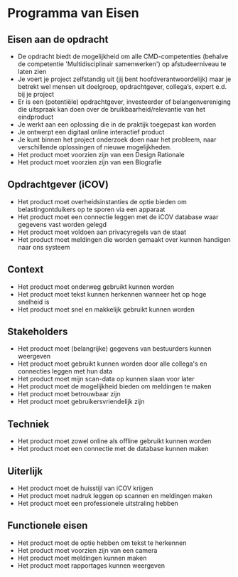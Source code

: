 # Programma van Eisen

## Eisen aan de opdracht <a href="#eisen-aan-de-opdracht" id="eisen-aan-de-opdracht"></a>

* De opdracht biedt de mogelijkheid om alle CMD-competenties (behalve de competentie 'Multidisciplinair samenwerken') op afstudeerniveau te laten zien
* Je voert je project zelfstandig uit (jij bent hoofdverantwoordelijk) maar je betrekt wel mensen uit doelgroep, opdrachtgever, collega’s, expert e.d. bij je project
* Er is een (potentiële) opdrachtgever, investeerder of belangenvereniging die uitspraak kan doen over de bruikbaarheid/relevantie van het eindproduct
* Je werkt aan een oplossing die in de praktijk toegepast kan worden
* Je ontwerpt een digitaal online interactief product
* Je kunt binnen het project onderzoek doen naar het probleem, naar verschillende oplossingen of nieuwe mogelijkheden.
* Het product moet voorzien zijn van een Design Rationale
* Het product moet voorzien zijn van een Biografie

## Opdrachtgever (iCOV) <a href="#picture" id="picture"></a>

* Het product moet overheidsinstanties de optie bieden om belastingontduikers op te sporen via een apparaat
* Het product moet een connectie leggen met de iCOV database waar gegevens vast worden gelegd
* Het product moet voldoen aan privacyregels van de staat
* Het product moet meldingen die worden gemaakt over kunnen handigen naar ons systeem

## Context <a href="#context" id="context"></a>

* Het product moet onderweg gebruikt kunnen worden
* Het product moet tekst kunnen herkennen wanneer het op hoge snelheid is
* Het product moet snel en makkelijk gebruikt kunnen worden

## Stakeholders <a href="#stakeholders" id="stakeholders"></a>

* Het product moet (belangrijke) gegevens van bestuurders kunnen weergeven
* Het product moet gebruikt kunnen worden door alle collega's en connecties leggen met hun data
* Het product moet mijn scan-data op kunnen slaan voor later
* Het product moet de mogelijkheid bieden om meldingen te maken
* Het product moet betrouwbaar zijn
* Het product moet gebruikersvriendelijk zijn

## Techniek <a href="#techniek" id="techniek"></a>

* Het product moet zowel online als offline gebruikt kunnen worden
* Het product moet een connectie met de database kunnen maken

## Uiterlijk <a href="#uiterlijk" id="uiterlijk"></a>

* Het product moet de huisstijl van iCOV krijgen
* Het product moet nadruk leggen op scannen en meldingen maken
* Het product moet een professionele uitstraling hebben

## Functionele eisen <a href="#functionele-eisen" id="functionele-eisen"></a>

* Het product moet de optie hebben om tekst te herkennen
* Het product moet voorzien zijn van een camera
* Het product moet meldingen kunnen maken&#x20;
* Het product moet rapportages kunnen weergeven
